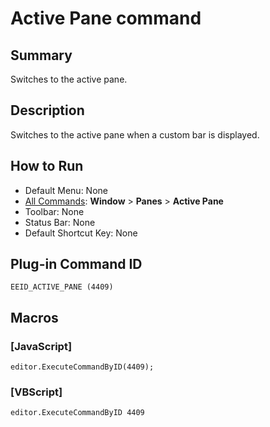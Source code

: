# Active Pane command

## Summary

Switches to the active pane.

## Description

Switches to the active pane when a custom bar is displayed.

## How to Run

- Default Menu: None
- [All Commands](../tools/all_commands): **Window**
\> **Panes**
\> **Active Pane**
- Toolbar: None
- Status Bar: None
- Default Shortcut Key: None

## Plug-in Command ID

```
EEID_ACTIVE_PANE (4409)```

## Macros

### \[JavaScript\]

```
editor.ExecuteCommandByID(4409);
```

### \[VBScript\]

```
editor.ExecuteCommandByID 4409
```
